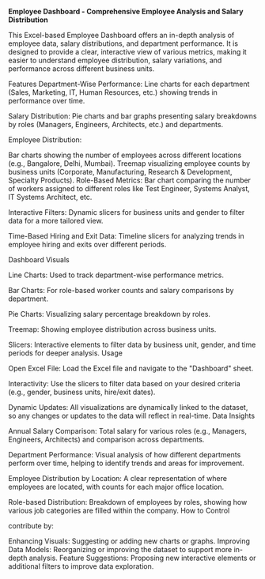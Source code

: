 **Employee Dashboard - Comprehensive Employee Analysis and Salary Distribution**

This Excel-based Employee Dashboard offers an in-depth analysis of employee data, salary distributions, and department performance. It is designed to provide a clear, interactive view of various metrics, making it easier to understand employee distribution, salary variations, and performance across different business units.

Features
Department-Wise Performance: Line charts for each department (Sales, Marketing, IT, Human Resources, etc.) showing trends in performance over time.

Salary Distribution: Pie charts and bar graphs presenting salary breakdowns by roles (Managers, Engineers, Architects, etc.) and departments.

Employee Distribution:

Bar charts showing the number of employees across different locations (e.g., Bangalore, Delhi, Mumbai).
Treemap visualizing employee counts by business units (Corporate, Manufacturing, Research & Development, Specialty Products).
Role-Based Metrics: Bar chart comparing the number of workers assigned to different roles like Test Engineer, Systems Analyst, IT Systems Architect, etc.

Interactive Filters: Dynamic slicers for business units and gender to filter data for a more tailored view.

Time-Based Hiring and Exit Data: Timeline slicers for analyzing trends in employee hiring and exits over different periods.

Dashboard Visuals

Line Charts: Used to track department-wise performance metrics.

Bar Charts: For role-based worker counts and salary comparisons by department.

Pie Charts: Visualizing salary percentage breakdown by roles.

Treemap: Showing employee distribution across business units.

Slicers: Interactive elements to filter data by business unit, gender, and time periods for deeper analysis.
Usage

Open Excel File: Load the Excel file and navigate to the "Dashboard" sheet.

Interactivity: Use the slicers to filter data based on your desired criteria (e.g., gender, business units, hire/exit dates).

Dynamic Updates: All visualizations are dynamically linked to the dataset, so any changes or updates to the data will reflect in real-time.
Data Insights

Annual Salary Comparison: Total salary for various roles (e.g., Managers, Engineers, Architects) and comparison across departments.

Department Performance: Visual analysis of how different departments perform over time, helping to identify trends and areas for improvement.

Employee Distribution by Location: A clear representation of where employees are located, with counts for each major office location.

Role-based Distribution: Breakdown of employees by roles, showing how various job categories are filled within the company.
How to Control

contribute by:

Enhancing Visuals: Suggesting or adding new charts or graphs.
Improving Data Models: Reorganizing or improving the dataset to support more in-depth analysis.
Feature Suggestions: Proposing new interactive elements or additional filters to improve data exploration.
